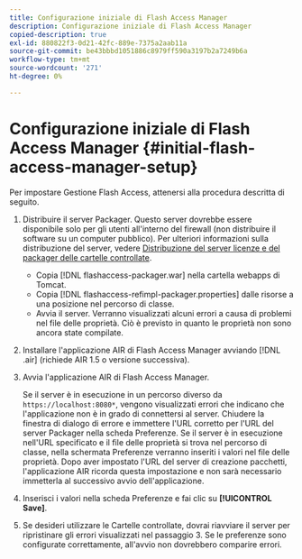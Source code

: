 ```yaml
---
title: Configurazione iniziale di Flash Access Manager
description: Configurazione iniziale di Flash Access Manager
copied-description: true
exl-id: 880822f3-0d21-42fc-889e-7375a2aab11a
source-git-commit: be43bbbd1051886c8979ff590a3197b2a7249b6a
workflow-type: tm+mt
source-wordcount: '271'
ht-degree: 0%

---
```


# Configurazione iniziale di Flash Access Manager {#initial-flash-access-manager-setup}

Per impostare Gestione Flash Access, attenersi alla procedura descritta di seguito.

1. Distribuire il server Packager. Questo server dovrebbe essere disponibile solo per gli utenti all&#39;interno del firewall (non distribuire il software su un computer pubblico). Per ulteriori informazioni sulla distribuzione del server, vedere [Distribuzione del server licenze e del packager delle cartelle controllate](../../aaxs-reference-implementations/deploying-license-server-and-wfp/deploying-license-server-wfp-overview.md).

   * Copia [!DNL flashaccess-packager.war] nella cartella webapps di Tomcat.
   * Copia [!DNL flashaccess-refimpl-packager.properties] dalle risorse a una posizione nel percorso di classe.
   * Avvia il server. Verranno visualizzati alcuni errori a causa di problemi nel file delle proprietà. Ciò è previsto in quanto le proprietà non sono ancora state compilate.

1. Installare l&#39;applicazione AIR di Flash Access Manager avviando [!DNL .air] (richiede AIR 1.5 o versione successiva).
1. Avvia l&#39;applicazione AIR di Flash Access Manager.

   Se il server è in esecuzione in un percorso diverso da `https://localhost:8080*`, vengono visualizzati errori che indicano che l&#39;applicazione non è in grado di connettersi al server. Chiudere la finestra di dialogo di errore e immettere l&#39;URL corretto per l&#39;URL del server Packager nella scheda Preferenze. Se il server è in esecuzione nell&#39;URL specificato e il file delle proprietà si trova nel percorso di classe, nella schermata Preferenze verranno inseriti i valori nel file delle proprietà. Dopo aver impostato l&#39;URL del server di creazione pacchetti, l&#39;applicazione AIR ricorda questa impostazione e non sarà necessario immetterla al successivo avvio dell&#39;applicazione.
1. Inserisci i valori nella scheda Preferenze e fai clic su **[!UICONTROL Save]**.
1. Se desideri utilizzare le Cartelle controllate, dovrai riavviare il server per ripristinare gli errori visualizzati nel passaggio 3. Se le preferenze sono configurate correttamente, all&#39;avvio non dovrebbero comparire errori.
